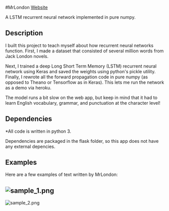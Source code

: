 #MrLondon
[Website](https://mr-london.herokuapp.com/)

A LSTM recurrent neural network implemented in pure numpy.

Description
-----------
I built this project to teach myself about how recurrent neural networks function. First, I made a dataset that consisted of several million words from Jack London novels.

Next, I trained a deep Long Short Term Memory (LSTM) recurrent neural network using Keras and saved the weights using python's pickle utility. Finally, I rewrote all the forward propagation code in pure numpy (as opposed to Theano or Tensorflow as in Keras). This lets me run the network as a demo via heroku.

The model runs a bit slow on the web app, but keep in mind that it had to learn English vocabulary, grammar, and punctuation at the character level!

Dependencies
--------
*All code is written in python 3.

Dependencies are packaged in the flask folder, so this app does not have any external depencies.

Examples
--------
Here are a few examples of text written by MrLondon:

![sample_1.png](https://github.com/greydanus/mr_london/blob/master/app/static/img/sample_1.png)
--------
![sample_2.png](https://github.com/greydanus/mr_london/blob/master/app/static/img/sample_2.png)
